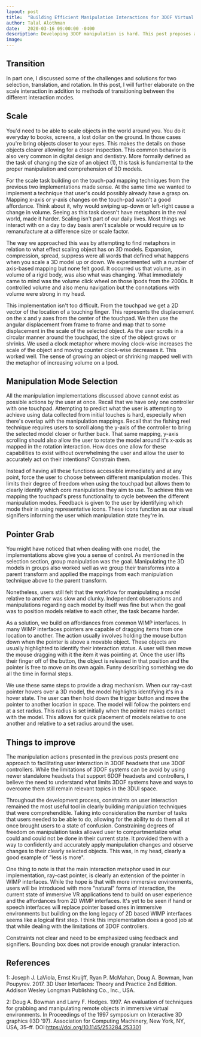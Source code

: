 ```yaml
---
layout: post
title:  "Building Efficient Manipulation Interactions for 3DOF Virtual Reality Controllers Pt.2"
author: Talal Alothman
date:   2020-03-16 09:00:00 -0400
description: Developing 3DOF manipulation is hard. This post proposes an efficient, user friendly implementation as a solution.
image: 
---
```


## Transition

In part one, I discussed some of the challenges and solutions for two selection, translation, and rotation. In this post, I will further elaborate on the scale interaction in addition to methods of transitioning between the different interaction modes.

## Scale

You'd need to be able to scale objects in the world around you. You do it everyday to books, screens, a lost dollar on the ground. In those cases you're bring objects closer to your eyes. This makes the details on those objects clearer allowing for a closer inspection. This common behavior is also very common in digital design and dentistry. More formally defined as the task of changing the size of an object (1), this task is fundamental to the proper manipulation and comprehension of 3D models.

For the scale task building on the touch-pad mapping techniques from the previous two implementations made sense. At the same time we wanted to implement a technique that user's could possibly already have a grasp on. Mapping x-axis or y-axis changes on the touch-pad wasn't a good affordance. Think about it, why would swiping up-down or left-right cause a change in volume. Seeing as this task doesn't have metaphors in the real world, made it harder. Scaling isn't part of our daily lives. Most things we interact with on a day to day basis aren't scalable or would require us to remanufacture at a difference size or scale factor.

The way we approached this was by attempting to find metaphors in relation to what effect scaling object has on 3D models. Expansion, compression, spread, suppress were all words that defined what happens when you scale a 3D model up or down. We experimented with a number of axis-based mapping but none felt good. It occurred us that volume, as in volume of a rigid body, was also what was changing. What immediately came to mind was the volume click wheel on those Ipods from the 2000s. It controlled volume and also menu navigation but the connotations with volume were strong in my head.

This implementation isn't too difficult. From the touchpad we get a 2D vector of the location of a touching finger. This represents the displacement on the x and y axes from the center of the touchpad. We then use the angular displacement from frame to frame and map that to some displacement in the scale of the selected object. As the user scrolls in a circular manner around the touchpad, the size of the object grows or shrinks. We used a clock metaphor where moving clock-wise increases the scale of the object and moving counter clock-wise decreases it. This worked well. The sense of growing an object or shrinking mapped well with the metaphor of increasing volume on a Ipod.

## Manipulation Mode Selection

All the manipulation implementations discussed above cannot exist as possible actions by the user at once. Recall that we have only one controller with one touchpad. Attempting to predict what the user is attempting to achieve using data collected from initial touches is hard, especially when there's overlap with the manipulation mappings. Recall that the fishing reel technique requires users to scroll along the y-axis of the controller to bring the selected model closer or further back. That same mapping, y-axis scrolling should also allow the user to rotate the model around it's x-axis as mapped in the rotation interaction. How does one allow for these capabilities to exist without overwhelming the user and allow the user to accurately act on their intentions? Constrain them.

Instead of having all these functions accessible immediately and at any point, force the user to choose between different manipulation modes. This limits their degree of freedom when using the touchpad but allows them to clearly identify which core manipulation they aim to use. To achieve this we mapping the touchpad's press functionality to cycle between the different manipulation modes. Feedback is given to the user by identifying which mode their in using representative icons. These icons function as our visual signifiers informing the user which manipulation state they're in.

## Pointer Grab

You might have noticed that when dealing with one model, the implementations above give you a sense of control. As mentioned in the selection section, group manipulation was the goal. Manipulating the 3D models in groups also worked well as we group their transforms into a parent transform and applied the mappings from each manipulation technique above to the parent transform.

Nonetheless, users still felt that the workflow for manipulating a model relative to another was slow and clunky. Independent observations and manipulations regarding each model by itself was fine but when the goal was to position models relative to each other, the task became harder.

As a solution, we build on affordances from common WIMP interfaces. In many WIMP interfaces pointers are capable of dragging items from one location to another. The action usually involves holding the mouse button down when the pointer is above a movable object. These objects are usually highlighted to identify their interaction status. A user will then move the mouse dragging with it the item it was pointing at. Once the user lifts their finger off of the button, the object is released in that position and the pointer is free to move on its own again. Funny describing something we do all the time in formal steps.

We use these same steps to provide a drag mechanism. When our ray-cast pointer hovers over a 3D model, the model highlights identifying it's in a hover state. The user can then hold down the trigger button and move the pointer to another location in space. The model will follow the pointers end at a set radius. This radius is set initially when the pointer makes contact with the model. This allows for quick placement of models relative to one another and relative to a set radius around the user.

## Things to improve

The manipulation actions presented in the previous posts present one approach to facilitating user interaction in 3DOF headsets that use 3DOF controllers. While the limitations of 3DOF systems can be avoid by using newer standalone headsets that support 6DOF headsets and controllers, I believe the need to understand what limits 3DOF systems have and ways to overcome them still remain relevant topics in the 3DUI space.

Throughout the development process, constraints on user interaction remained the most useful tool in clearly building manipulation techniques that were comprehendible. Taking into consideration the number of tasks that users needed to be able to do, allowing for the ability to do them all at once brought users to a state of confusion. Constraining degrees of freedom on manipulation tasks allowed user to compartmentalize what could and could not be done in their current state. It provided them with a way to confidently and accurately apply manipulation changes and observe changes to their clearly selected objects. This was, in my head, clearly a good example of "less is more".

One thing to note is that the main interaction metaphor used in our implementation, ray-cast pointer, is clearly an extension of the pointer in WIMP interfaces. While the hope is that with more immersive environments, users will be introduced with more "natural" forms of interaction, the current state of immersive VR applications tend to build on user experience and the affordances from 2D WIMP interfaces. It's yet to be seen if hand or speech interfaces will replace pointer based ones in immersive environments but building on the long legacy of 2D based WIMP interfaces seems like a logical first step. I think this implementation does a good job at that while dealing with the limitations of 3DOF controllers.

Constraints not clear and need to be emphasized using feedback and signifiers.
Bounding box does not provide enough granular interaction.

## References

1: Joseph J. LaViola, Ernst Kruijff, Ryan P. McMahan, Doug A. Bowman, Ivan Poupyrev. 2017. 3D User Interfaces: Theory and Practice 2nd Edition. Addison Wesley Longman Publishing Co., Inc., USA.

2: Doug A. Bowman and Larry F. Hodges. 1997. An evaluation of techniques for grabbing and manipulating remote objects in immersive virtual environments. In Proceedings of the 1997 symposium on Interactive 3D graphics (I3D ’97). Association for Computing Machinery, New York, NY, USA, 35–ff. DOI:https://doi.org/10.1145/253284.253301